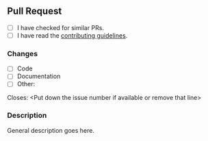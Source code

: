 ## Pull Request

- [ ] I have checked for similar PRs.
- [ ] I have read the [contributing guidelines](https://github.com/4Soft-de/jaxb-parent-pom/blob/develop/.github/CONTRIBUTING.md).

### Changes

- [ ] Code
- [ ] Documentation
- [ ] Other: 

Closes: \<Put down the issue number if available or remove that line>

### Description

General description goes here.